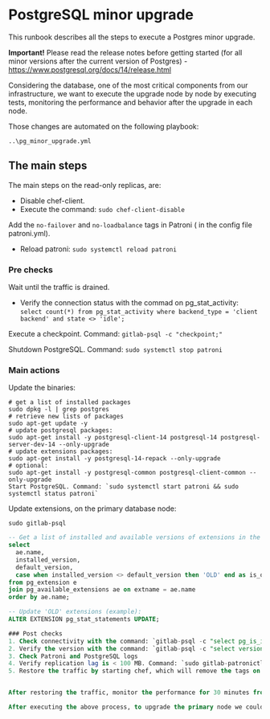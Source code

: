 # PostgreSQL minor upgrade

This runbook describes all the steps to execute a Postgres minor upgrade.

**Important!** Please read the release notes before getting started (for all minor versions after the current version of Postgres) - <https://www.postgresql.org/docs/14/release.html>

Considering the database, one of the most critical components from our infrastructure, we want to execute the upgrade node by node by executing tests, monitoring the performance and behavior after the upgrade in each node.

Those changes are automated on the following playbook:
```shell
..\pg_minor_upgrade.yml
```

## The main steps

The main steps on the read-only replicas, are:

* Disable chef-client.
* Execute the command: `sudo chef-client-disable`

Add the `no-failover` and `no-loadbalance` tags in Patroni ( in the config file patroni.yml).

* Reload patroni: `sudo systemctl reload patroni`

### Pre checks
Wait until the traffic is drained.

* Verify the connection status with the commad on pg_stat_activity:
`select count(*) from pg_stat_activity where backend_type = 'client backend' and state <> 'idle';`

Execute a checkpoint. Command: `gitlab-psql -c "checkpoint;"`

Shutdown PostgreSQL. Command: `sudo systemctl stop patroni`

### Main actions

Update the binaries:

```shell
# get a list of installed packages
sudo dpkg -l | grep postgres
# retrieve new lists of packages
sudo apt-get update -y
# update postgresql packages:
sudo apt-get install -y postgresql-client-14 postgresql-14 postgresql-server-dev-14 --only-upgrade
# update extensions packages:
sudo apt-get install -y postgresql-14-repack --only-upgrade
​# optional:
sudo apt-get install -y postgresql-common postgresql-client-common --only-upgrade
Start PostgreSQL. Command: `sudo systemctl start patroni && sudo systemctl status patroni`
```

Update extensions, on the primary database node:

```shell
sudo gitlab-psql
```

```sql
-- Get a list of installed and available versions of extensions in the current database:
select
  ae.name,
  installed_version,
  default_version,
  case when installed_version <> default_version then 'OLD' end as is_old
from pg_extension e
join pg_available_extensions ae on extname = ae.name
order by ae.name;

-- Update 'OLD' extensions (example):
ALTER EXTENSION pg_stat_statements UPDATE;

### Post checks
1. Check connectivity with the command: `gitlab-psql -c "select pg_is_in_recovery();"`
2. Verify the version with the command: `gitlab-psql -c "select version();"`
3. Check Patroni and PostgreSQL logs
4. Verify replication lag is < 100 MB. Command: `sudo gitlab-patronictl list -t -W`
5. Restore the traffic by starting chef, which will remove the tags on the node, with the command: `sudo chef-client-enable`


After restoring the traffic, monitor the performance for 30 minutes from the node and the logs.

After executing the above process, to upgrade the primary node we could execute a switchover first.
